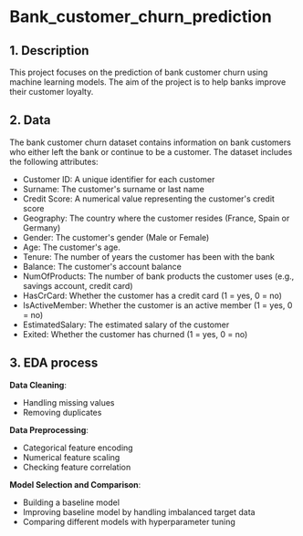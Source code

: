 # Bank_customer_churn_prediction

## 1. Description
This project focuses on the prediction of bank customer churn using machine learning models. The aim of the project is to help banks improve their customer loyalty.

## 2. Data
The bank customer churn dataset contains information on bank customers who either left the bank or continue to be a customer. 
The dataset includes the following attributes:

- Customer ID: A unique identifier for each customer
- Surname: The customer's surname or last name
- Credit Score: A numerical value representing the customer's credit score
- Geography: The country where the customer resides (France, Spain or Germany)
- Gender: The customer's gender (Male or Female)
- Age: The customer's age.
- Tenure: The number of years the customer has been with the bank
- Balance: The customer's account balance
- NumOfProducts: The number of bank products the customer uses (e.g., savings account, credit card)
- HasCrCard: Whether the customer has a credit card (1 = yes, 0 = no)
- IsActiveMember: Whether the customer is an active member (1 = yes, 0 = no)
- EstimatedSalary: The estimated salary of the customer
- Exited: Whether the customer has churned (1 = yes, 0 = no)

## 3. EDA process
**Data Cleaning**: 
  - Handling missing values 
  - Removing duplicates
    
**Data Preprocessing**: 
  - Categorical feature encoding 
  - Numerical feature scaling 
  - Checking feature correlation
    
**Model Selection and Comparison**: 
  - Building a baseline model
  - Improving baseline model by handling imbalanced target data
  - Comparing different models with hyperparameter tuning


